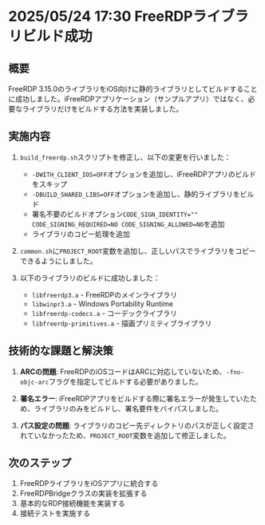 # 2025/05/24 17:30 FreeRDPライブラリビルド成功

## 概要

FreeRDP 3.15.0のライブラリをiOS向けに静的ライブラリとしてビルドすることに成功しました。iFreeRDPアプリケーション（サンプルアプリ）ではなく、必要なライブラリだけをビルドする方法を実装しました。

## 実施内容

1. `build_freerdp.sh`スクリプトを修正し、以下の変更を行いました：
   - `-DWITH_CLIENT_IOS=OFF`オプションを追加し、iFreeRDPアプリのビルドをスキップ
   - `-DBUILD_SHARED_LIBS=OFF`オプションを追加し、静的ライブラリをビルド
   - 署名不要のビルドオプション`CODE_SIGN_IDENTITY="" CODE_SIGNING_REQUIRED=NO CODE_SIGNING_ALLOWED=NO`を追加
   - ライブラリのコピー処理を追加

2. `common.sh`に`PROJECT_ROOT`変数を追加し、正しいパスでライブラリをコピーできるようにしました。

3. 以下のライブラリのビルドに成功しました：
   - `libfreerdp3.a` - FreeRDPのメインライブラリ
   - `libwinpr3.a` - Windows Portability Runtime
   - `libfreerdp-codecs.a` - コーデックライブラリ
   - `libfreerdp-primitives.a` - 描画プリミティブライブラリ

## 技術的な課題と解決策

1. **ARCの問題**: FreeRDPのiOSコードはARCに対応していないため、`-fno-objc-arc`フラグを指定してビルドする必要がありました。

2. **署名エラー**: iFreeRDPアプリをビルドする際に署名エラーが発生していたため、ライブラリのみをビルドし、署名要件をバイパスしました。

3. **パス設定の問題**: ライブラリのコピー先ディレクトリのパスが正しく設定されていなかったため、`PROJECT_ROOT`変数を追加して修正しました。

## 次のステップ

1. FreeRDPライブラリをiOSアプリに統合する
2. FreeRDPBridgeクラスの実装を拡張する
3. 基本的なRDP接続機能を実装する
4. 接続テストを実施する 